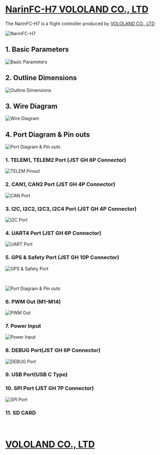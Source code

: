 # [NarinFC-H7 VOLOLAND CO., LTD](https://vololand.com/pages/product/computer "NarinFC-H7")

The NarinFC-H7 is a flight controller produced by [VOLOLAND CO., LTD](https://vololand.com "VOLOLAND CO., LTD")

![NarinFC-H7](./images/NarinFC_Header.jpg "NarinFC")

## 1. Basic Parameters
![Basic Parameters](./images/1.Basic_Parameters.png "Basic Parameters")

## 2. Outline Dimensions
![Outline Dimensions](./images/2.Outline_Dimensions.png "Outline Dimensions")

## 3. Wire Diagram
![Wire Diagram](./images/3.Wire_Diagram.png "Wire Diagram")

## 4. Port Diagram & Pin outs
![Port Diagram & Pin outs](./images/4.Port_Diagram_Pin_outs_Diagram-A.png "Port Diagram-A")

### 1. TELEM1, TELEM2 Port (JST GH 6P Connector)
![TELEM Pinout](./images/4.1.TELEM1,TELEM2_Port_JST_GH_6P_Connector.png "TELEM Pinout")

### 2. CAN1, CAN2 Port (JST GH 4P Connector)
![CAN Port](./images/4.2.CAN1,CAN2_Port_JST_HG_4P_Connector.png "CAN Port")

### 3. I2C, I2C2, I2C3, I2C4 Port (JST GH 4P Connector)
![I2C Port](./images/4.3.I2C1,I2C2,I2C3,I2C4_Port_JST_GH_4P_Connector.png "I2C Port")

### 4. UART4 Port (JST GH 6P Connector)
![UART Port](./images/4.4.UART4_Port_JST_GH_6P_Connector.png "UART Port")

### 5. GPS & Safety Port (JST GH 10P Connector)
![GPS & Safety Port](./images/4.5.GPS_Safety_Port_JST_GH_10P_Connector.png "GPS & Safety Port")

<br>

![Port Diagram & Pin outs](./images/4.Port_Diagram_Pin_outs_Diagram-B.png "Port Diagram-B")

### 6. PWM Out (M1-M14)
![PWM Out](./images/4.6.PWM_Out_M1-M14.png "PWM Out")

### 7. Power Input
![Power Input](./images/4.7.Power_Input.png "Power Input")

### 8. DEBUG Port(JST GH 6P Connector)
![DEBUG Port](./images/4.8.DEBUG_Port_JST_HG_6P_Connector.png "DEBUG Port")

### 9. USB Port(USB C Type)

### 10. SPI Port (JST GH 7P Connector)
![SPI Port](./images/4.10.SPI_Port_JST_GH_7P_Connector.png "SPI Port")

### 11. SD CARD

<br>

# [VOLOLAND CO., LTD](https://vololand.com "VOLOLAND CO., LTD")

